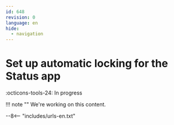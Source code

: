 ```yaml
---
id: 648
revision: 0
language: en
hide:
  - navigation
---
```


# Set up automatic locking for the Status app

 :octicons-tools-24: In progress

!!! note ""
     We're working on this content.

--8<-- "includes/urls-en.txt"
